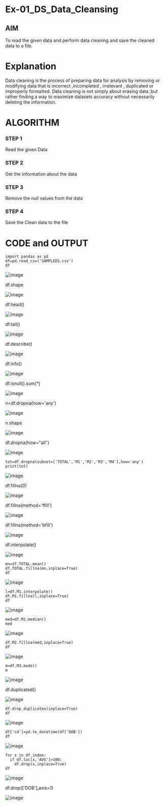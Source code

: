 # Ex-01_DS_Data_Cleansing


## AIM
To read the given data and perform data cleaning and save the cleaned data to a file. 

# Explanation
Data cleaning is the process of preparing data for analysis by removing or modifying data that is incorrect ,incompleted , irrelevant , duplicated or improperly formatted. 
Data cleaning is not simply about erasing data ,but rather finding a way to maximize datasets accuracy without necessarily deleting the information. 

# ALGORITHM
### STEP 1
Read the given Data
### STEP 2
Get the information about the data
### STEP 3
Remove the null values from the data
### STEP 4
Save the Clean data to the file

# CODE and OUTPUT
```
import pandas as pd
df=pd.read_csv('SAMPLEDS.csv')
df
```

![image](https://github.com/Pranav-AJ/ODD2023-Datascience-Ex01/assets/118904526/52e96803-1f79-4540-a285-b2bf137a9ee1)

df.shape


![image](https://github.com/Pranav-AJ/ODD2023-Datascience-Ex01/assets/118904526/4dbac47e-39d3-41a9-bf26-85eba5bdb704)

df.head()

![image](https://github.com/Pranav-AJ/ODD2023-Datascience-Ex01/assets/118904526/45b1a32f-7f7a-4c90-ad5d-b1562cf7627d)

df.tail()

![image](https://github.com/Pranav-AJ/ODD2023-Datascience-Ex01/assets/118904526/8c6f8693-7f0f-4eb2-935e-97c181385ff2)

df.describe()

![image](https://github.com/Pranav-AJ/ODD2023-Datascience-Ex01/assets/118904526/e00c1c52-e04f-438c-a54f-220a07e341c5)

df.info()

![image](https://github.com/Pranav-AJ/ODD2023-Datascience-Ex01/assets/118904526/168785a2-6ca0-4a37-8f50-41802884ca3d)

df.isnull().sum(*)

![image](https://github.com/Pranav-AJ/ODD2023-Datascience-Ex01/assets/118904526/39ead6cb-07b7-47ba-ae05-1a70fd028042)

n=df.dropna(how='any')

![image](https://github.com/Pranav-AJ/ODD2023-Datascience-Ex01/assets/118904526/a13c7911-beb2-4982-be4e-f414ab0f3637)

n.shape

![image](https://github.com/Pranav-AJ/ODD2023-Datascience-Ex01/assets/118904526/4f667381-dbed-45e3-8965-cf8232f8a4fe)

df.dropna(how="all")


![image](https://github.com/Pranav-AJ/ODD2023-Datascience-Ex01/assets/118904526/0558b941-ddc3-442a-a0bf-6361a697d205)
```
tot=df.dropna(subset=['TOTAL','M1','M2','M3','M4'],how='any')
print(tot)
```
![image](https://github.com/Pranav-AJ/ODD2023-Datascience-Ex01/assets/118904526/57f986ef-a6c3-4fda-9e26-4c57296785f9)

df.fillna(0)

![image](https://github.com/Pranav-AJ/ODD2023-Datascience-Ex01/assets/118904526/88a299a1-d0c3-46b2-b19d-d1cbe3293a1c)

df.fillna(method='ffill')

![image](https://github.com/Pranav-AJ/ODD2023-Datascience-Ex01/assets/118904526/d8d9d773-f5b0-4e15-9ca7-932e2f8c12bd)

df.fillna(method='bfill')

![image](https://github.com/Pranav-AJ/ODD2023-Datascience-Ex01/assets/118904526/83e7def0-09ce-4aba-bfb0-e9edfcf1e4dd)

df.interpolate()

![image](https://github.com/Pranav-AJ/ODD2023-Datascience-Ex01/assets/118904526/e5b04fdc-3e4b-4dcd-a725-535c1fd7393b)
```
mn=df.TOTAL.mean()
df.TOTAL.fillna(mn,inplace=True)
df
```
![image](https://github.com/Pranav-AJ/ODD2023-Datascience-Ex01/assets/118904526/625541ab-0785-4856-8869-3eef4606f559)

```
l=df.M1.interpolate()
df.M1.fillna(l,inplace=True)
df
```
![image](https://github.com/Pranav-AJ/ODD2023-Datascience-Ex01/assets/118904526/285392a1-d36f-47d2-b3e4-3bdf3eed33c0)
```
med=df.M2.median()
med
```
![image](https://github.com/Pranav-AJ/ODD2023-Datascience-Ex01/assets/118904526/68fd85e2-7224-4832-a517-1bc7e2f9967a)
```
df.M2.fillna(med,inplace=True)
df
```
![image](https://github.com/Pranav-AJ/ODD2023-Datascience-Ex01/assets/118904526/b5da6799-ba73-4c3d-8f31-0130cc261dfd)
```
m=df.M3.mode()
m
```
![image](https://github.com/Pranav-AJ/ODD2023-Datascience-Ex01/assets/118904526/427c52b8-636e-405f-afb4-77a263e582b2)

df.duplicated()


![image](https://github.com/Pranav-AJ/ODD2023-Datascience-Ex01/assets/118904526/5c345a49-d666-430d-8aa9-b73b184351a6)
```
df.drop_duplicates(inplace=True)
df
```
![image](https://github.com/Pranav-AJ/ODD2023-Datascience-Ex01/assets/118904526/1fe722ef-a0e1-421b-83b8-a6ff4ed8f18f)
```
df['cd']=pd.to_datetime(df['DOB'])
df
```
![image](https://github.com/Pranav-AJ/ODD2023-Datascience-Ex01/assets/118904526/8b4a143c-973a-4e23-9f71-5a8dd23d6110)

```
for x in df.index:
  if df.loc[x,'AVG']>100:
    df.drop(x,inplace=True)
df
```

![image](https://github.com/Pranav-AJ/ODD2023-Datascience-Ex01/assets/118904526/571a24f5-9579-4b90-ad98-11079b95998f)

df.drop(['DOB'],axis=1)

![image](https://github.com/Pranav-AJ/ODD2023-Datascience-Ex01/assets/118904526/fd47f179-664d-4ad2-a364-6081742223c3)


